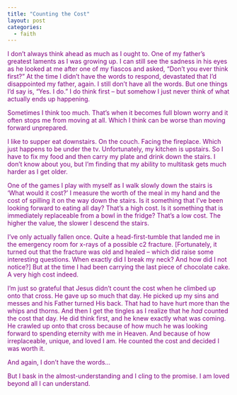 ```yaml
---
title: "Counting the Cost"
layout: post
categories:
  - faith
---
```

<p><span style="color: #800080;">I don&rsquo;t always think ahead as much as I ought to. One of my father&rsquo;s greatest laments as I was growing up. I can still see the sadness in his eyes as he looked at me after one of my fiascos and asked, &ldquo;Don&rsquo;t you ever think first?&rdquo; At the time I didn&rsquo;t have the words to respond, devastated that I&rsquo;d disappointed my father, again. I still don&rsquo;t have all the words. But one things I&rsquo;d say is, &ldquo;Yes. I do.&rdquo; I do think first &ndash; but somehow I just never think of what actually ends up happening.</span></p>
<p><span style="color: #800080;">Sometimes I think too much. That&rsquo;s when it becomes full blown worry and it often stops me from moving at all. Which I think can be worse than moving forward unprepared.</span></p>
<p><span style="color: #800080;">I like to supper eat downstairs. On the couch. Facing the fireplace. Which just happens to be under the tv. Unfortunately, my kitchen is upstairs. So I have to fix my food and then carry my plate and drink down the stairs. I don&rsquo;t know about you, but I&rsquo;m finding that my ability to multitask gets much harder as I get older.</span></p>
<p><span style="color: #800080;">One of the games I play with myself as I walk slowly down the stairs is &lsquo;What would it cost?&rsquo; I measure the worth of the meal in my hand and the cost of spilling it on the way down the stairs. Is it something that I&rsquo;ve been looking forward to eating all day? That&rsquo;s a high cost. Is it something that is immediately replaceable from a bowl in the fridge? That&rsquo;s a low cost. The higher the value, the slower I descend the stairs.</span></p>
<p><span style="color: #800080;">I&rsquo;ve only actually fallen once. Quite a head-first-tumble that landed me in the emergency room for x-rays of a possible c2 fracture. [Fortunately, it turned out that the fracture was old and healed &ndash; which did raise some interesting questions. When exactly did I break my neck? And how did I not notice?] But at the time I had been carrying the last piece of chocolate cake. A very high cost indeed.</span></p>
<p><span style="color: #800080;">I&rsquo;m just so grateful that Jesus didn&rsquo;t count the cost when he climbed up onto that cross. He gave up so much that day. He picked up my sins and messes and his Father turned His back. That had to have hurt more than the whips and thorns. And then I get the tingles as I realize that he <em>had</em> counted the cost that day. He did think first, and he knew exactly what was coming. He crawled up onto that cross because of how much he was looking forward to spending eternity with me in Heaven. And because of how irreplaceable, unique, and loved I am. He counted the cost and decided I was worth it.</span></p>
<p><span style="color: #800080;">And again, I don&rsquo;t have the words&hellip;</span></p>
<p><span style="color: #800080;">But I bask in the almost-understanding and I cling to the promise. I am loved beyond all I can understand.</span></p>
<p><span style="color: #800080;">&nbsp;</span></p>

